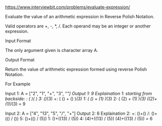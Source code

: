 https://www.interviewbit.com/problems/evaluate-expression/



Evaluate the value of an arithmetic expression in Reverse Polish Notation.

Valid operators are +, -, *, /. Each operand may be an integer or another expression.



Input Format

The only argument given is character array A.

Output Format

Return the value of arithmetic expression formed using reverse Polish Notation.

For Example

Input 1:
    A =   ["2", "1", "+", "3", "*"]
Output 1:
    9
Explaination 1:
    starting from backside:
    *: ( )*( )
    3: ()*(3)
    +: ( () + () )*(3)
    1: ( () + (1) )*(3)
    2: ( (2) + (1) )*(3)
    ((2)+(1))*(3) = 9
    
Input 2:
    A = ["4", "13", "5", "/", "+"]
Output 2:
    6
Explaination 2:
    +: ()+()
    /: ()+(() / ())
    5: ()+(() / (5))
    1: ()+((13) / (5))
    4: (4)+((13) / (5))
    (4)+((13) / (5)) = 6

